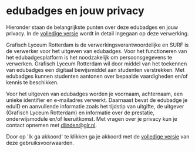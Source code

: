 # edubadges en jouw privacy

Hieronder staan de belangrijkste punten over deze edubadges en jouw privacy. In de [volledige versie](https://raw.githubusercontent.com/edubadges/privacy/master/mbo/grafisch-lyceum-rotterdam/edubadges-formal-text-nl.md) wordt in detail ingegaan op deze verwerking.

Grafisch Lyceum Rotterdam is de verwerkingsverantwoordelijke en SURF is de verwerker voor het uitgeven van edubadges. Voor het functioneren van het edubadgesplatform is het noodzakelijk om persoonsgegevens te verwerken. Grafisch Lyceum Rotterdam wil door middel van het toekennen van edubadges een digitaal bewijsmiddel aan studenten verstrekken. Met edubadges kunnen studenten aantonen over bepaalde vaardigheden en/of kennis te beschikken.

Voor het uitgeven van edubadges worden je voornaam, achternaam, een unieke identifier en e-mailadres verwerkt. Daarnaast bevat de edubadge je eduID en aanvullende informatie zoals het tijdstip van uitgifte, de uitgever (Grafisch Lyceum Rotterdam) en informatie over de prestatie, onderwijsmodule en/of leeruitkomst. Met vragen over je privacy kun je contact opnemen met [dlinden@glr.nl](mailto:dlinden@glr.nl).

Door op 'Ik ga akkoord' te klikken ga je akkoord met de [volledige versie](https://raw.githubusercontent.com/edubadges/privacy/master/mbo/grafisch-lyceum-rotterdam/edubadges-formal-text-nl.md) van deze gebruiksvoorwaarden.
